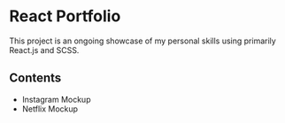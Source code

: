 # React Portfolio

This project is an ongoing showcase of my personal skills using primarily React.js and SCSS.

## Contents
* Instagram Mockup
* Netflix Mockup
